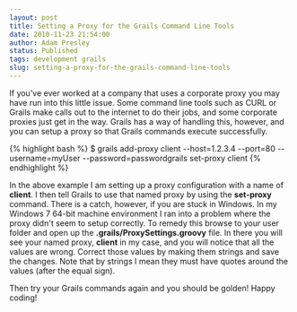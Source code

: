 ```yaml
---
layout: post
title: Setting a Proxy for the Grails Command Line Tools
date: 2010-11-23 21:54:00
author: Adam Presley
status: Published
tags: development grails
slug: setting-a-proxy-for-the-grails-command-line-tools
---
```

If you've ever worked at a company that uses a corporate proxy you may
have run into this little issue. Some command line tools such as CURL or
Grails make calls out to the internet to do their jobs, and some
corporate proxies just get in the way. Grails has a way of handling
this, however, and you can setup a proxy so that Grails commands execute
successfully.  
  
{% highlight bash %}
$ grails add-proxy client --host=1.2.3.4 --port=80 --username=myUser --password=passwordgrails set-proxy client
{% endhighlight %}

In the above example I am setting up a proxy configuration with a name
of **client**. I then tell Grails to use that named proxy by using the
**set-proxy** command. There is a catch, however, if you are stuck in
Windows. In my Windows 7 64-bit machine environment I ran into a problem
where the proxy didn't seem to setup correctly. To remedy this browse to
your user folder and open up the **.grails/ProxySettings.groovy** file.
In there you will see your named proxy, **client** in my case, and you
will notice that all the values are wrong. Correct those values by
making them strings and save the changes. Note that by strings I mean
they must have quotes around the values (after the equal sign).   
  
Then try your Grails commands again and you should be golden! Happy
coding!
